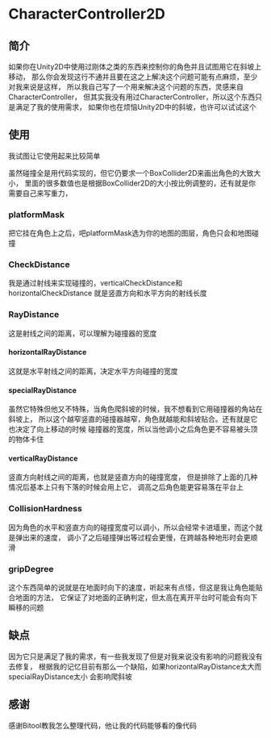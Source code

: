 # CharacterController2D
## 简介
如果你在Unity2D中使用过刚体之类的东西来控制你的角色并且试图用它在斜坡上移动，
那么你会发现这行不通并且要在这之上解决这个问题可能有点麻烦，至少对我来说是这样，
所以我自己写了一个用来解决这个问题的东西，灵感来自CharacterController，
但其实我没有用过CharacterController，所以这个东西只是满足了我的使用需求，
如果你也在烦恼Unity2D中的斜坡，也许可以试试这个
 
 
## 使用
我试图让它使用起来比较简单
 
虽然碰撞全是用代码实现的，但它仍要求一个BoxCollider2D来画出角色的大致大小，
里面的很多数值也是根据BoxCollider2D的大小按比例调整的，还有就是你需要自己来写重力，
 
 
### platformMask
把它挂在角色上之后，吧platformMask选为你的地图的图层，角色只会和地图碰撞
 
 
### CheckDistance
我是通过射线来实现碰撞的，verticalCheckDistance和horizontalCheckDistance
就是竖直方向和水平方向的射线长度
 
 
### RayDistance
这是射线之间的距离，可以理解为碰撞器的宽度
 
#### horizontalRayDistance
这就是水平射线之间的距离，决定水平方向碰撞的宽度
 
#### specialRayDistance
虽然它特殊但他又不特殊，当角色爬斜坡的时候，我不想看到它用碰撞器的角站在斜坡上，
所以这个越窄竖直的碰撞器越窄，角色就越能和斜坡贴合。还有就是它也决定了向上移动的时候
碰撞器的宽度，所以当他调小之后角色更不容易被头顶的物体卡住
 
#### verticalRayDistance
竖直方向射线之间的距离，也就是竖直方向的碰撞宽度，
但是排除了上面的几种情况后基本上只有下落的时候会用上它，
调高之后角色能更容易落在平台上
 
### CollisionHardness
因为角色的水平和竖直方向的碰撞宽度可以调小，所以会经常卡进墙里，而这个就是弹出来的速度，
调小了之后碰撞弹出等过程会更慢，在跨越各种地形时会更顺滑
 
### gripDegree
这个东西简单的说就是在地面时向下的速度，听起来有点怪，但这是我让角色能贴合地面的方法，
它保证了对地面的正确判定，但太高在离开平台时可能会有向下瞬移的问题
 

## 缺点
因为它只是满足了我的需求，有一些我发现了但是对我来说没有影响的问题我没有去修复，
根据我的记忆目前有那么一个缺陷，如果horizontalRayDistance太大而specialRayDistance太小
会影响爬斜坡

 
## 感谢
感谢Bitool教我怎么整理代码，他让我的代码能够看的像代码